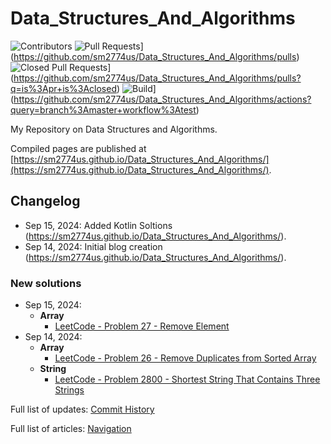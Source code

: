 # Data_Structures_And_Algorithms

![Contributors](https://img.shields.io/github/contributors/sm2774us/Data_Structures_And_Algorithms.svg)
![Pull Requests](https://img.shields.io/github/issues-pr/sm2774us/Data_Structures_And_Algorithms.svg)](https://github.com/sm2774us/Data_Structures_And_Algorithms/pulls)
![Closed Pull Requests](https://img.shields.io/github/issues-pr-closed/sm2774us/Data_Structures_And_Algorithms.svg)](https://github.com/sm2774us/Data_Structures_And_Algorithms/pulls?q=is%3Apr+is%3Aclosed)
![Build](https://img.shields.io/github/actions/workflow/status/sm2774us/Data_Structures_And_Algorithms/test.yml)](https://github.com/sm2774us/Data_Structures_And_Algorithms/actions?query=branch%3Amaster+workflow%3Atest)

My Repository on Data Structures and Algorithms.

Compiled pages are published at [https://sm2774us.github.io/Data_Structures_And_Algorithms/](https://sm2774us.github.io/Data_Structures_And_Algorithms/).


## Changelog

- Sep 15, 2024: Added Kotlin Soltions (https://sm2774us.github.io/Data_Structures_And_Algorithms/).
- Sep 14, 2024: Initial blog creation (https://sm2774us.github.io/Data_Structures_And_Algorithms/).


### New solutions

- Sep 15, 2024: 
  - __Array__
      - [LeetCode - Problem 27 - Remove Element](https://leetcode.com/problems/remove-element/)
- Sep 14, 2024:
  - __Array__
      - [LeetCode - Problem 26 - Remove Duplicates from Sorted Array](https://leetcode.com/problems/remove-duplicates-from-sorted-array/)
  - __String__
    - [LeetCode - Problem 2800 - Shortest String That Contains Three Strings](https://leetcode.com/problems/shortest-string-that-contains-three-strings/)

Full list of updates: [Commit History](https://github.com/sm2774us/Data_Structures_And_Algorithms/commits/master)

Full list of articles: [Navigation](https://sm2774us.github.io/Data_Structures_And_Algorithms.html)
